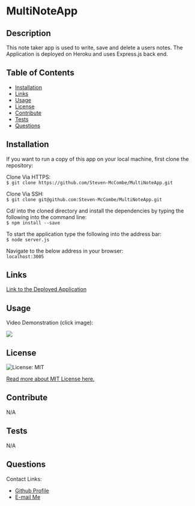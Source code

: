 # MultiNoteApp

## Description
This note taker app is used to write, save and delete a users notes. The Application is deployed on Heroku and uses Express.js back end.

## Table of Contents
* [Installation](#installation)
* [Links](#Links)
* [Usage](#usage)
* [License](#license)
* [Contribute](#contribute)
* [Tests](#tests)
* [Questions](#questions)

## Installation
If you want to run a copy of this app on your local machine, first clone the repository:  

Clone Via HTTPS:  
```$ git clone https://github.com/Steven-McCombe/MultiNoteApp.git```

Clone Via SSH:  
```$ git clone git@github.com:Steven-McCombe/MultiNoteApp.git```

Cd/ into the cloned directory and install the dependencies by typing the following into the command line:  
```$ npm install --save```

To start the application type the following into the address bar:  
```$ node server.js```

Navigate to the below address in your browser:  
```localhost:3005```

## Links
[Link to the Deployed Application](https://vast-taiga-79786.herokuapp.com)
## Usage
Video Demonstration (click image):

[<img src="./public/assets/images/Application_Screenshot.png">](https://watch.screencastify.com/v/EDhBGtwSEtfvfi7BRPxW )

## License 
  ![License: MIT](https://img.shields.io/badge/License-MIT-yellow.svg) 

  [Read more about MIT License here.](https://opensource.org/licenses/MIT)
  
  

## Contribute
N/A

## Tests
N/A

## Questions
Contact Links:
- [Github Profile](https://github.com/STEVEN-MCCOMBE)
- [E-mail Me](mailto:smccombe93@gmail.com)

